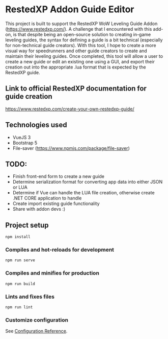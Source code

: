 # RestedXP Addon Guide Editor
This project is built to support the RestedXP WoW Leveling Guide Addon (https://www.restedxp.com/). A challenge that I encountered with this add-on, is that despite being an open-source solution to creating in-game leveling guides, the syntax for defining a guide is a bit technical (especially for non-technical guide creators). With this tool, I hope to create a more visual way for speedrunners and other guide creators to create and maintain their leveling guides. Once completed, this tool will allow a user to create a new guide or edit an existing one using a GUI, and export their creation out into the appropriate .lua format that is expected by the RestedXP guide. 

## Link to official RestedXP documentation for guide creation
https://www.restedxp.com/create-your-own-restedxp-guide/

## Technologies used
- VueJS 3
- Bootstrap 5
- File-saver (https://www.npmjs.com/package/file-saver)

## TODO:
- Finish front-end form to create a new guide
- Determine serialization format for converting app data into either JSON or LUA
- Determine if Vue can handle the LUA file creation, otherwise create .NET CORE application to handle
- Create import existing guide functionality
- Share with addon devs :)

## Project setup
```
npm install
```

### Compiles and hot-reloads for development
```
npm run serve
```

### Compiles and minifies for production
```
npm run build
```

### Lints and fixes files
```
npm run lint
```

### Customize configuration
See [Configuration Reference](https://cli.vuejs.org/config/).

